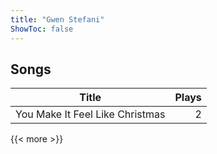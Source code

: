 ```yaml
---
title: "Gwen Stefani"
ShowToc: false
---
```


## Songs
Title | Plays 
----- | -----: 
You Make It Feel Like Christmas | 2

{{< more >}}